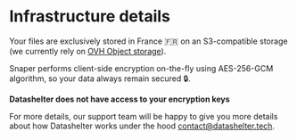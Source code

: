 # Infrastructure details

Your files are exclusively stored in France 🇫🇷 on an S3-compatible storage (we currently rely on [OVH Object storage](https://www.ovhcloud.com/fr/public-cloud/object-storage/)).

Snaper performs client-side encryption on-the-fly using AES-256-GCM algorithm, so your data always remain secured 🔒.

**Datashelter does not have access to your encryption keys**

For more details, our support team will be happy to give you more details about how Datashelter works under the hood [contact@datashelter.tech](mailto:contact@datashelter.tech).
